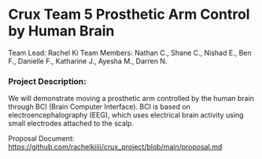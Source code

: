 # Crux Team 5 Prosthetic Arm Control by Human Brain

Team Lead: Rachel Ki
Team Members: Nathan C., Shane C., Nishad E.,  Ben F., Danielle F., Katharine J., Ayesha M., Darren N.

### Project Description: 
We will demonstrate moving a prosthetic arm controlled by the human brain through BCI (Brain Computer Interface). BCI is based on electroencephalography (EEG), which uses electrical brain activity using small electrodes attached to the scalp.

Proposal Document: https://github.com/rachelkiiii/crux_project/blob/main/proposal.md


